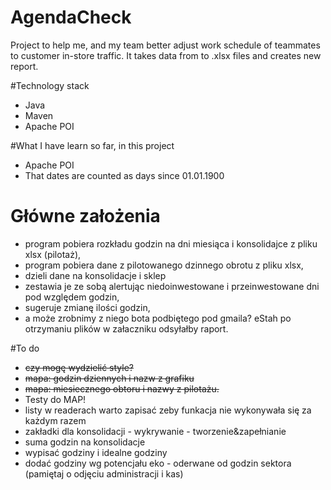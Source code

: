 # AgendaCheck
Project to help me, and my team better adjust work schedule of teammates to customer in-store traffic.
It takes data from to .xlsx files and creates new report.

#Technology stack
- Java
- Maven
- Apache POI

#What I have learn so far, in this project
- Apache POI
- That dates are counted as days since 01.01.1900


# Główne założenia

- program pobiera rozkładu godzin na dni miesiąca i konsolidajce z pliku xlsx (pilotaż),
- program pobiera dane z pilotowanego dzinnego obrotu z pliku xlsx,
- dzieli dane na konsolidacje i sklep
- zestawia je ze sobą alertując niedoinwestowane i przeinwestowane dni pod względem godzin,
- sugeruje zmianę ilości godzin,
- a może zrobnimy z niego bota podbiętego pod gmaila? eStah po otrzymaniu plików w załaczniku odsyłałby raport.


#To do

- ~~czy mogę wydzielić style?~~
- ~~mapa: godzin dziennych i nazw z grafiku~~
- ~~mapa: miesiecznego obtoru i nazwy z pilotażu.~~
- Testy do MAP!
- listy w readerach warto zapisać zeby funkacja nie wykonywała się za każdym razem
- zakładki dla konsolidacji - wykrywanie - tworzenie&zapełnianie
- suma godzin na konsolidacje
- wypisać godziny i idealne godziny
- dodać godziny wg potencjału eko - oderwane od godzin sektora (pamiętaj o odjęciu administracji i kas)